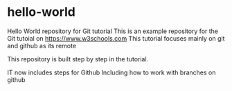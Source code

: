 # hello-world
Hello World repository for Git tutorial
This is an example repository for the Git tutoial on https://www.w3schools.com
This tutorial focuses mainly on git and github as its remote

This repository is built step by step in the tutorial. 

IT now includes steps for Github
Including how to work with branches on github
